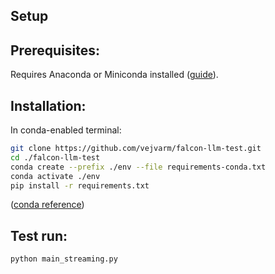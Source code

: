 Setup
---
## Prerequisites:
Requires Anaconda or Miniconda installed ([guide](https://conda.io/projects/conda/en/latest/user-guide/install/index.html)).

## Installation:
In conda-enabled terminal:
``` bash
git clone https://github.com/vejvarm/falcon-llm-test.git
cd ./falcon-llm-test
conda create --prefix ./env --file requirements-conda.txt
conda activate ./env
pip install -r requirements.txt
```
([conda reference](https://conda.io/projects/conda/en/latest/user-guide/tasks/manage-environments.html#specifying-a-location-for-an-environment))

Test run:
---
``` bash
python main_streaming.py
```